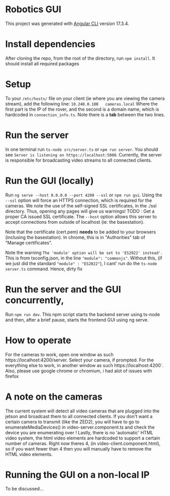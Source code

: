 # Robotics GUI
This project was generated with [Angular CLI](https://github.com/angular/angular-cli) version 17.3.4.

# Install dependencies
After cloning the repo, from the root of the directory, run
`npm install`. It should install all required packages

# Setup
To your `/etc/hosts/` file on your client (ie where
you are viewing the camera stream), add the following
line:
`10.240.0.100   cameras.local`
Where the first part is the IP of the rover, and the
second is a domain name, which is hardcoded in `connection_info.ts`.
Note there is a **tab** between the two lines.

# Run the server
In one terminal
run `ts-node src/server.ts` or `npm run server`. You should see
`Server is listening on https://localhost:5000`. Currently, the server is responsible for broadcasting video streams to all connected clients.

# Run the GUI (locally)
Run `ng serve --host 0.0.0.0 --port 4200 --ssl` or `npm run gui`. Using the `--ssl` option will force an HTTPS connection, which is required for the cameras. We note the use of the self-signed 
SSL certificates, in the ./ssl directory. Thus, opening any pages will give us warnings! TODO : Get a proper CA issued SSL certificate.
The `--host` option allows this server to accept connections from outside of
localhost (ie: the basestation).

Note that the certificate (cert.pem) **needs** to be added to your browsers
(inclusing the basestation).
In chrome, this is in "Authorities" tab of "Manage certificates".

Note the warning `The 'module' option will be set to 'ES2022' instead'`. This is from tsconfig.json, in the line `"module": "commonjs"`.
Without this, (if we just did the standard `"module" : "ES2022"`), I cant' run do the `ts-node server.ts` command. Hence, dirty fix

# Run the server and the GUI concurrently,
Run `npm run dev`. This npm script starts the backend server using ts-node and then, after a brief pause, starts the frontend GUI using ng serve.

# How to operate
For the cameras to work, open one window as such
https://localhost:4200/server. Select your camera, if prompted.
For the everything else to work, in another window as such
https://localhost:4200`. Also, please use google chrome or chromium, i had alot of issues with firefox

# A note on the cameras
The current system will detect all video cameras that are plugged into the jetson and broadcast them to all connected clients. If you don't want a certain camera to transmit (like the ZED2), you will have to go to enumerateMediaDevices() in video-server.component.ts and check the device you are enumerating over ! Lastly, there is no 'automatic' HTML video system, the html video elements are hardcoded to support a certain number of cameras. Right now theres 4, (in video-client.component.html), so if you want fewer than 4 then you will manually have to remove the HTML video elements.  

# Running the GUI on a non-local IP
To be discussed...


